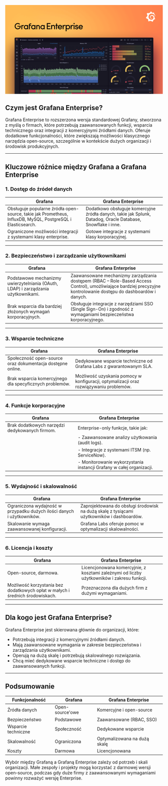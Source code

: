 ![Grafana Enterprise](/grafiki/016-grafana-enterprise.png)

## Czym jest Grafana Enterprise?

Grafana Enterprise to rozszerzona wersja standardowej Grafany, stworzona z myślą o firmach, które potrzebują zaawansowanych funkcji, wsparcia technicznego oraz integracji z komercyjnymi źródłami danych. Oferuje dodatkowe funkcjonalności, które zwiększają możliwości klasycznego narzędzia open-source, szczególnie w kontekście dużych organizacji i środowisk produkcyjnych.

---

## Kluczowe różnice między Grafana a Grafana Enterprise

### 1. **Dostęp do źródeł danych**

| **Grafana**                                                                                                | **Grafana Enterprise**                                                                                      |
| ---------------------------------------------------------------------------------------------------------- | ----------------------------------------------------------------------------------------------------------- |
| Obsługuje popularne źródła open-source, takie jak Prometheus, InfluxDB, MySQL, PostgreSQL i Elasticsearch. | Dodatkowo obsługuje komercyjne źródła danych, takie jak Splunk, Datadog, Oracle Database, Snowflake i inne. |
| Ograniczone możliwości integracji z systemami klasy enterprise.                                            | Gotowe integracje z systemami klasy korporacyjnej.                                                          |

---

### 2. **Bezpieczeństwo i zarządzanie użytkownikami**

| **Grafana**                              | **Grafana Enterprise**                  |
|------------------------------------------|-----------------------------------------|
| Podstawowe mechanizmy uwierzytelniania (OAuth, LDAP) i zarządzania użytkownikami. | Zaawansowane mechanizmy zarządzania dostępem (RBAC – Role-Based Access Control), umożliwiające bardziej precyzyjne kontrolowanie dostępu do dashboardów i danych. |
| Brak wsparcia dla bardziej złożonych wymagań korporacyjnych. | Obsługuje integracje z narzędziami SSO (Single Sign-On) i zgodność z wymaganiami bezpieczeństwa korporacyjnego. |

---

### 3. **Wsparcie techniczne**

| **Grafana**                              | **Grafana Enterprise**                  |
|------------------------------------------|-----------------------------------------|
| Społeczność open-source oraz dokumentacja dostępne online. | Dedykowane wsparcie techniczne od Grafana Labs z gwarantowanym SLA. |
| Brak wsparcia komercyjnego dla specyficznych problemów. | Możliwość uzyskania pomocy w konfiguracji, optymalizacji oraz rozwiązywaniu problemów. |

---

### 4. **Funkcje korporacyjne**

| **Grafana**                                    | **Grafana Enterprise**                                               |
| ---------------------------------------------- | -------------------------------------------------------------------- |
| Brak dodatkowych narzędzi dedykowanych firmom. | Enterprise-only funkcje, takie jak:                                  |
|                                                | - Zaawansowane analizy użytkowania (audit logs).                     |
|                                                | - Integracje z systemami ITSM (np. ServiceNow).                      |
|                                                | - Monitorowanie wykorzystania instancji Grafany w całej organizacji. |

---

### 5. **Wydajność i skalowalność**

| **Grafana**                              | **Grafana Enterprise**                  |
|------------------------------------------|-----------------------------------------|
| Ograniczona wydajność w przypadku dużych ilości danych i użytkowników. | Zaprojektowana do obsługi środowisk na dużą skalę z tysiącami użytkowników i dashboardów. |
| Skalowanie wymaga zaawansowanej konfiguracji. | Grafana Labs oferuje pomoc w optymalizacji skalowalności. |

---

### 6. **Licencja i koszty**

| **Grafana**                              | **Grafana Enterprise**                  |
|------------------------------------------|-----------------------------------------|
| Open-source, darmowa. | Licencjonowana komercyjnie, z kosztami zależnymi od liczby użytkowników i zakresu funkcji. |
| Możliwość korzystania bez dodatkowych opłat w małych i średnich środowiskach. | Przeznaczona dla dużych firm z dużymi wymaganiami. |

---

## Dla kogo jest Grafana Enterprise?

Grafana Enterprise jest skierowana głównie do organizacji, które:
- Potrzebują integracji z komercyjnymi źródłami danych.
- Mają zaawansowane wymagania w zakresie bezpieczeństwa i zarządzania użytkownikami.
- Operują na dużą skalę i potrzebują skalowalnego rozwiązania.
- Chcą mieć dedykowane wsparcie techniczne i dostęp do zaawansowanych funkcji.

---

## Podsumowanie

| **Funkcjonalność**  | **Grafana**     | **Grafana Enterprise**       |
| ------------------- | --------------- | ---------------------------- |
| Źródła danych       | Open-source'owe | Komercyjne i open-source     |
| Bezpieczeństwo      | Podstawowe      | Zaawansowane (RBAC, SSO)     |
| Wsparcie techniczne | Społeczność     | Dedykowane wsparcie          |
| Skalowalność        | Ograniczona     | Optymalizowana na dużą skalę |
| Koszty              | Darmowa         | Licencjonowana               |

Wybór między Grafaną a Grafaną Enterprise zależy od potrzeb i skali organizacji. Małe zespoły i projekty mogą korzystać z darmowej wersji open-source, podczas gdy duże firmy z zaawansowanymi wymaganiami powinny rozważyć wersję Enterprise.

